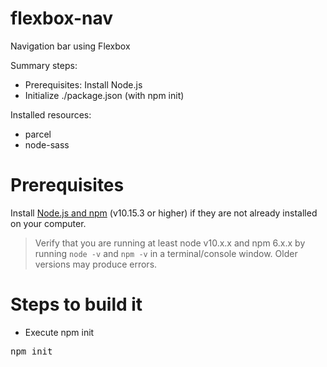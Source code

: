 # flexbox-nav

Navigation bar using Flexbox

Summary steps:

 + Prerequisites: Install Node.js
 + Initialize ./package.json (with npm init)
 
Installed resources:

  + parcel
  + node-sass
  
 # Prerequisites
  
  Install <a href="https://nodejs.org/en/">Node.js and npm</a> (v10.15.3 or higher) if they are not already installed on your computer.
  <blockquote>
<p>Verify that you are running at least node v10.x.x and npm 6.x.x by running <code>node -v</code> and <code>npm -v</code> in a terminal/console window. Older versions may produce errors.</p>
</blockquote>

# Steps to build it

 + Execute npm init
 
 <div class="highlight highlight-source-shell"><pre>npm init</pre></div>
